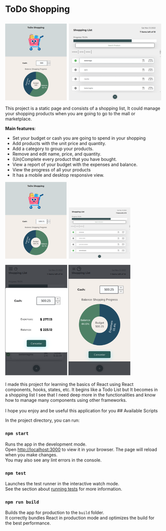 # ToDo Shopping
##
![todo list mobile](public/imagesLayouts/todomobile.png)

This project is a static page and consists of a shopping list, It could manage your shopping products when you are going to go to the mall or marketplace.

<b>Main features</b>:

- Set your budget or cash you are going to spend in your shopping
- Add products with the unit price and quantity.
- Add a category to group your products.
- Remove and edit name, price, and quantity.
- (Un)Complete every product that you have bought.
- View a report of your budget with the expenses and balance.
- View the progress of all your products
- It has a mobile and desktop responsive view.

<img src="public/imagesLayouts/dashlayout2.png" alt="drawing" width="200"/>
<img src="public/imagesLayouts/categories.png" alt="drawing" width="200"/>
<br><br>
<img src="public/imagesLayouts/reporttext.png" alt="drawing" width="200"/>
<img src="public/imagesLayouts/reportpie.png" alt="drawing" width="200"/>
<br><br>
I made this project for learning the basics of React using React components, hooks, states, etc. It begins like a Todo List but It becomes in a shopping list I see that I need deep more in  the functionalities and know how to manage many components using other frameworks.
<br><br>
I hope you enjoy and be useful this application for you
## Available Scripts

In the project directory, you can run:
### `npm start`
Runs the app in the development mode.\
Open [http://localhost:3000](http://localhost:3000) to view it in your browser.
The page will reload when you make changes.\
You may also see any lint errors in the console.
### `npm test`
Launches the test runner in the interactive watch mode.\
See the section about [running tests](https://facebook.github.io/create-react-app/docs/running-tests) for more information.
### `npm run build`
Builds the app for production to the `build` folder.\
It correctly bundles React in production mode and optimizes the build for the best performance.
